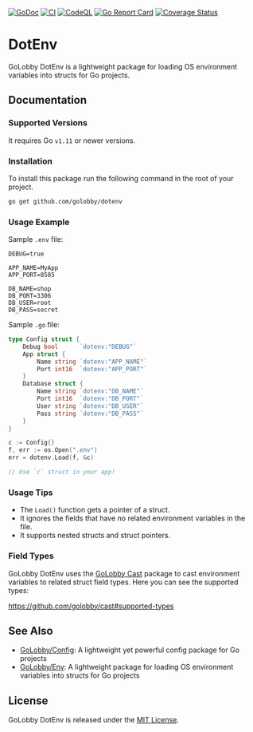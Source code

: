[![GoDoc](https://godoc.org/github.com/golobby/dotenv?status.svg)](https://godoc.org/github.com/golobby/dotenv)
[![CI](https://github.com/golobby/dotenv/actions/workflows/ci.yml/badge.svg)](https://github.com/golobby/dotenv/actions/workflows/ci.yml)
[![CodeQL](https://github.com/golobby/dotenv/workflows/CodeQL/badge.svg)](https://github.com/golobby/dotenv/actions?query=workflow%3ACodeQL)
[![Go Report Card](https://goreportcard.com/badge/github.com/golobby/dotenv)](https://goreportcard.com/report/github.com/golobby/dotenv)
[![Coverage Status](https://coveralls.io/repos/github/golobby/dotenv/badge.svg)](https://coveralls.io/github/golobby/dotenv)

# DotEnv
GoLobby DotEnv is a lightweight package for loading OS environment variables into structs for Go projects.

## Documentation
### Supported Versions
It requires Go `v1.11` or newer versions.

### Installation
To install this package run the following command in the root of your project.

```bash
go get github.com/golobby/dotenv
```

### Usage Example

Sample `.env` file:

```env
DEBUG=true

APP_NAME=MyApp
APP_PORT=8585

DB_NAME=shop
DB_PORT=3306
DB_USER=root
DB_PASS=secret
```

Sample `.go` file:

```go
type Config struct {
    Debug bool      `dotenv:"DEBUG"`
    App struct {
        Name string `dotenv:"APP_NAME"`
        Port int16  `dotenv:"APP_PORT"`
    }
    Database struct {
        Name string `dotenv:"DB_NAME"`
        Port int16  `dotenv:"DB_PORT"`
        User string `dotenv:"DB_USER"`
        Pass string `dotenv:"DB_PASS"`
    }
}

c := Config{}
f, err := os.Open(".env")
err = dotenv.Load(f, &c)

// Use `c` struct in your app!
```

### Usage Tips
* The `Load()` function gets a pointer of a struct.
* It ignores the fields that have no related environment variables in the file.
* It supports nested structs and struct pointers.

### Field Types
GoLobby DotEnv uses the [GoLobby Cast](https://github.com/golobby/cast) package to cast environment variables to related struct field types.
Here you can see the supported types:

https://github.com/golobby/cast#supported-types

## See Also
* [GoLobby/Config](https://github.com/golobby/config):
  A lightweight yet powerful config package for Go projects
* [GoLobby/Env](https://github.com/golobby/env):
  A lightweight package for loading OS environment variables into structs for Go projects

## License
GoLobby DotEnv is released under the [MIT License](http://opensource.org/licenses/mit-license.php).
